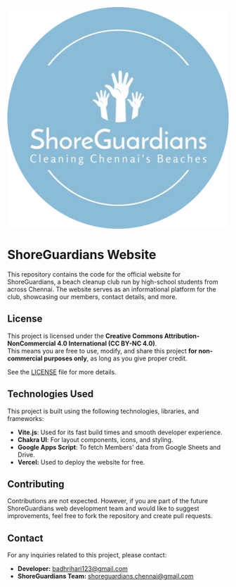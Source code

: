 <p align="center">
  <img src="./public/shoreguardians-logo.png" alt="ShoreGuardians Logo">
</p>

# ShoreGuardians Website

This repository contains the code for the official website for ShoreGuardians, a beach cleanup club run by high-school students from across Chennai. The website serves as an informational platform for the club, showcasing our members, contact details, and more.

## License
This project is licensed under the **Creative Commons Attribution-NonCommercial 4.0 International (CC BY-NC 4.0)**.  
This means you are free to use, modify, and share this project **for non-commercial purposes only**, as long as you give proper credit.  

See the [LICENSE](LICENSE) file for more details.

## Technologies Used

This project is built using the following technologies, libraries, and frameworks:

- **Vite.js**: Used for its fast build times and smooth developer experience.
- **Chakra UI**: For layout components, icons, and styling.
- **Google Apps Script**: To fetch Members' data from Google Sheets and Drive.
- **Vercel:** Used to deploy the website for free.

## Contributing

Contributions are not expected. However, if you are part of the future ShoreGuardians web development team and would like to suggest improvements, feel free to fork the repository and create pull requests.

## Contact

For any inquiries related to this project, please contact:

- **Developer:** badhrihari123@gmail.com
- **ShoreGuardians Team:** shoreguardians.chennai@gmail.com
